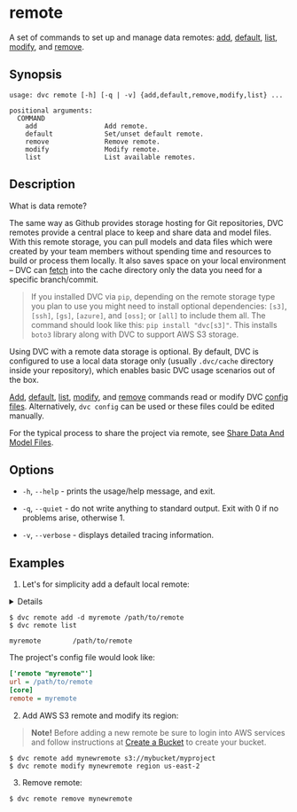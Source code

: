 # remote

A set of commands to set up and manage data remotes:
[add](/doc/commands-reference/remote/add),
[default](/doc/commands-reference/remote/default),
[list](/doc/commands-reference/remote/list),
[modify](/doc/commands-reference/remote/modify), and
[remove](/doc/commands-reference/remote/remove).

## Synopsis

```usage
usage: dvc remote [-h] [-q | -v] {add,default,remove,modify,list} ...

positional arguments:
  COMMAND
    add                 Add remote.
    default             Set/unset default remote.
    remove              Remove remote.
    modify              Modify remote.
    list                List available remotes.
```

## Description

What is data remote?

The same way as Github provides storage hosting for Git repositories, DVC
remotes provide a central place to keep and share data and model files. With
this remote storage, you can pull models and data files which were created by
your team members without spending time and resources to build or process them
locally. It also saves space on your local environment – DVC can
[fetch](/doc/commands-reference/fetch) into the <abbr>cache directory</abbr>
only the data you need for a specific branch/commit.

> If you installed DVC via `pip`, depending on the remote storage type you plan
> to use you might need to install optional dependencies: `[s3]`, `[ssh]`,
> `[gs]`, `[azure]`, and `[oss]`; or `[all]` to include them all. The command
> should look like this: `pip install "dvc[s3]"`. This installs `boto3` library
> along with DVC to support AWS S3 storage.

Using DVC with a remote data storage is optional. By default, DVC is configured
to use a local data storage only (usually `.dvc/cache` directory inside your
repository), which enables basic DVC usage scenarios out of the box.

[Add](/doc/commands-reference/remote/add),
[default](/doc/commands-reference/remote/default),
[list](/doc/commands-reference/remote/list),
[modify](/doc/commands-reference/remote/modify), and
[remove](/doc/commands-reference/remote/remove) commands read or modify DVC
[config files](/doc/commands-reference/config). Alternatively, `dvc config` can
be used or these files could be edited manually.

For the typical process to share the <abbr>project</abbr> via remote, see
[Share Data And Model Files](/doc/use-cases/share-data-and-model-files).

## Options

- `-h`, `--help` - prints the usage/help message, and exit.

- `-q`, `--quiet` - do not write anything to standard output. Exit with 0 if no
  problems arise, otherwise 1.

- `-v`, `--verbose` - displays detailed tracing information.

## Examples

1. Let's for simplicity add a default local remote:

<details>

### What is a "local remote" ?

While the term may seem contradictory, it doesn't have to be. The "local" part
refers to the machine where the project is stored, so it can be any directory
accessible to the same system. The "remote" part refers specifically to the
project/repository itself.

</details>

```dvc
$ dvc remote add -d myremote /path/to/remote
$ dvc remote list

myremote        /path/to/remote
```

The <abbr>project</abbr>'s config file would look like:

```ini
['remote "myremote"']
url = /path/to/remote
[core]
remote = myremote
```

2. Add AWS S3 remote and modify its region:

> **Note!** Before adding a new remote be sure to login into AWS services and
> follow instructions at
> [Create a Bucket](https://docs.aws.amazon.com/AmazonS3/latest/gsg/CreatingABucket.html)
> to create your bucket.

```dvc
$ dvc remote add mynewremote s3://mybucket/myproject
$ dvc remote modify mynewremote region us-east-2
```

3. Remove remote:

```dvc
$ dvc remote remove mynewremote
```
